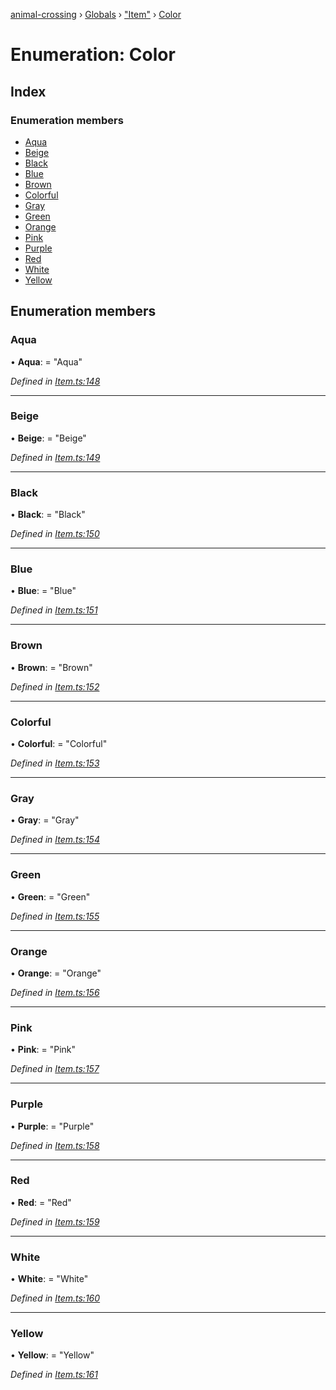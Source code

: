 [animal-crossing](../README.md) › [Globals](../globals.md) › ["Item"](../modules/_item_.md) › [Color](_item_.color.md)

# Enumeration: Color

## Index

### Enumeration members

* [Aqua](_item_.color.md#aqua)
* [Beige](_item_.color.md#beige)
* [Black](_item_.color.md#black)
* [Blue](_item_.color.md#blue)
* [Brown](_item_.color.md#brown)
* [Colorful](_item_.color.md#colorful)
* [Gray](_item_.color.md#gray)
* [Green](_item_.color.md#green)
* [Orange](_item_.color.md#orange)
* [Pink](_item_.color.md#pink)
* [Purple](_item_.color.md#purple)
* [Red](_item_.color.md#red)
* [White](_item_.color.md#white)
* [Yellow](_item_.color.md#yellow)

## Enumeration members

###  Aqua

• **Aqua**: = "Aqua"

*Defined in [Item.ts:148](https://github.com/Norviah/animal-crossing/blob/3d769dc/module/types/Item.ts#L148)*

___

###  Beige

• **Beige**: = "Beige"

*Defined in [Item.ts:149](https://github.com/Norviah/animal-crossing/blob/3d769dc/module/types/Item.ts#L149)*

___

###  Black

• **Black**: = "Black"

*Defined in [Item.ts:150](https://github.com/Norviah/animal-crossing/blob/3d769dc/module/types/Item.ts#L150)*

___

###  Blue

• **Blue**: = "Blue"

*Defined in [Item.ts:151](https://github.com/Norviah/animal-crossing/blob/3d769dc/module/types/Item.ts#L151)*

___

###  Brown

• **Brown**: = "Brown"

*Defined in [Item.ts:152](https://github.com/Norviah/animal-crossing/blob/3d769dc/module/types/Item.ts#L152)*

___

###  Colorful

• **Colorful**: = "Colorful"

*Defined in [Item.ts:153](https://github.com/Norviah/animal-crossing/blob/3d769dc/module/types/Item.ts#L153)*

___

###  Gray

• **Gray**: = "Gray"

*Defined in [Item.ts:154](https://github.com/Norviah/animal-crossing/blob/3d769dc/module/types/Item.ts#L154)*

___

###  Green

• **Green**: = "Green"

*Defined in [Item.ts:155](https://github.com/Norviah/animal-crossing/blob/3d769dc/module/types/Item.ts#L155)*

___

###  Orange

• **Orange**: = "Orange"

*Defined in [Item.ts:156](https://github.com/Norviah/animal-crossing/blob/3d769dc/module/types/Item.ts#L156)*

___

###  Pink

• **Pink**: = "Pink"

*Defined in [Item.ts:157](https://github.com/Norviah/animal-crossing/blob/3d769dc/module/types/Item.ts#L157)*

___

###  Purple

• **Purple**: = "Purple"

*Defined in [Item.ts:158](https://github.com/Norviah/animal-crossing/blob/3d769dc/module/types/Item.ts#L158)*

___

###  Red

• **Red**: = "Red"

*Defined in [Item.ts:159](https://github.com/Norviah/animal-crossing/blob/3d769dc/module/types/Item.ts#L159)*

___

###  White

• **White**: = "White"

*Defined in [Item.ts:160](https://github.com/Norviah/animal-crossing/blob/3d769dc/module/types/Item.ts#L160)*

___

###  Yellow

• **Yellow**: = "Yellow"

*Defined in [Item.ts:161](https://github.com/Norviah/animal-crossing/blob/3d769dc/module/types/Item.ts#L161)*
